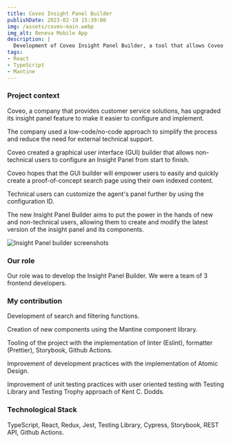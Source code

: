 ```yaml
---
title: Coveo Insight Panel Builder
publishDate: 2023-02-19 15:39:00
img: /assets/coveo-main.webp
img_alt: Beneva Mobile App
description: |
  Development of Coveo Insight Panel Builder, a tool that allows Coveo customers to create custom panels for their Coveo search results.
tags:
- React
- TypeScript
- Mantine
---
```


### Project context

Coveo, a company that provides customer service solutions, has upgraded its insight panel feature to make it easier to configure and implement. 

The company used a low-code/no-code approach to simplify the process and reduce the need for external technical support. 

Coveo created a graphical user interface (GUI) builder that allows non-technical users to configure an Insight Panel from start to finish.

Coveo hopes that the GUI builder will empower users to easily and quickly create a proof-of-concept search page using their own indexed content. 

Technical users can customize the agent's panel further by using the configuration ID. 

The new Insight Panel Builder aims to put the power in the hands of new and non-technical users, allowing them to create and modify the latest version of the insight panel and its components.

<img src="/assets/coveo-screens.png" alt="Insight Panel builder screenshots">

### Our role

Our role was to develop the Insight Panel Builder. We were a team of 3 frontend developers.

### My contribution

Development of search and filtering functions.

Creation of new components using the Mantine component library.

Tooling of the project with the implementation of linter (Eslint), formatter (Prettier), Storybook, Github Actions.

Improvement of development practices with the implementation of Atomic Design.

Improvement of unit testing practices with user oriented testing with Testing Library and Testing Trophy approach of Kent C. Dodds.

### Technological Stack

TypeScript, React, Redux, Jest, Testing Library, Cypress, Storybook, REST API, Github Actions.
